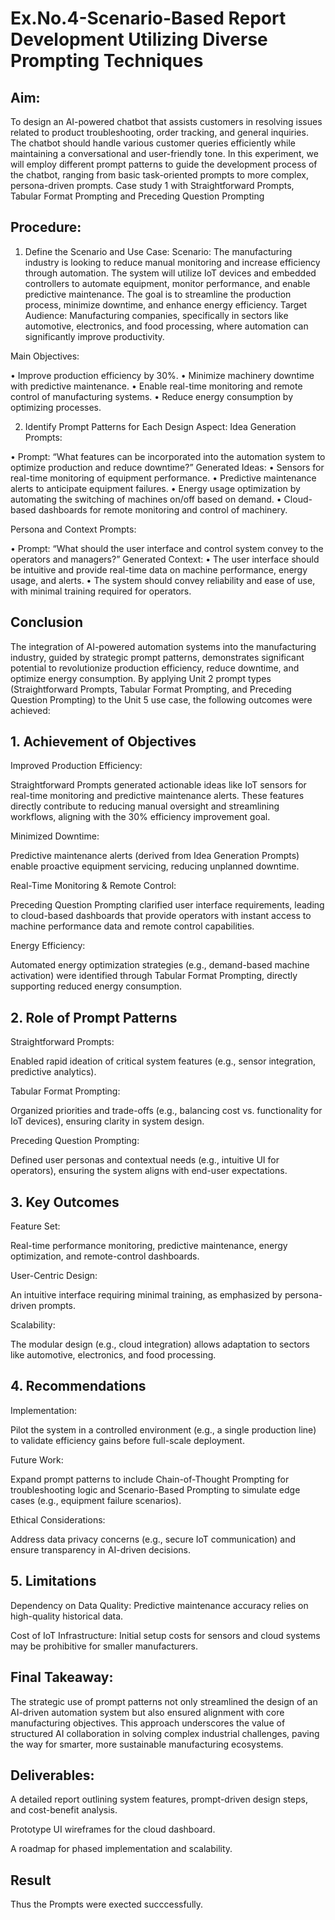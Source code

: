 

# Ex.No.4-Scenario-Based Report Development Utilizing Diverse Prompting Techniques
                                                                    
## Aim: 
To design an AI-powered chatbot that assists customers in resolving issues related to product troubleshooting, order tracking, and general inquiries. The chatbot should handle various customer queries efficiently while maintaining a conversational and user-friendly tone. In this experiment, we will employ different prompt patterns to guide the development process of the chatbot, ranging from basic task-oriented prompts to more complex, persona-driven prompts. Case study 1 with Straightforward Prompts, Tabular Format Prompting and Preceding Question Prompting  

## Procedure:

1.	Define the Scenario and Use Case:
Scenario:
The manufacturing industry is looking to reduce manual monitoring and increase efficiency through automation. The system will utilize IoT devices and embedded controllers to automate equipment, monitor performance, and enable predictive maintenance. The goal is to streamline the production process, minimize downtime, and enhance energy efficiency.
Target Audience:
Manufacturing companies, specifically in sectors like automotive, electronics, and food processing, where automation can significantly improve productivity.


Main Objectives:

•	Improve production efficiency by 30%.
•	Minimize machinery downtime with predictive maintenance.
•	Enable real-time monitoring and remote control of manufacturing systems.
•	Reduce energy consumption by optimizing processes.
 
2.	Identify Prompt Patterns for Each Design Aspect:
Idea Generation Prompts:

•	Prompt: “What features can be incorporated into the automation system to optimize production and reduce downtime?” Generated Ideas:
•	Sensors for real-time monitoring of equipment performance.
•	Predictive maintenance alerts to anticipate equipment failures.
•	Energy usage optimization by automating the switching of machines on/off based on demand.
•	Cloud-based dashboards for remote monitoring and control of machinery.

Persona and Context Prompts:

•	Prompt: “What should the user interface and control system convey to the operators and managers?” Generated Context:
•	The user interface should be intuitive and provide real-time data on machine performance, energy usage, and alerts.
•	The system should convey reliability and ease of use, with minimal training required for operators.

## Conclusion
The integration of AI-powered automation systems into the manufacturing industry, guided by strategic prompt patterns, demonstrates significant potential to revolutionize production efficiency, reduce downtime, and optimize energy consumption. By applying Unit 2 prompt types (Straightforward Prompts, Tabular Format Prompting, and Preceding Question Prompting) to the Unit 5 use case, the following outcomes were achieved:

## 1. Achievement of Objectives
Improved Production Efficiency:

Straightforward Prompts generated actionable ideas like IoT sensors for real-time monitoring and predictive maintenance alerts. These features directly contribute to reducing manual oversight and streamlining workflows, aligning with the 30% efficiency improvement goal.

Minimized Downtime:

Predictive maintenance alerts (derived from Idea Generation Prompts) enable proactive equipment servicing, reducing unplanned downtime.

Real-Time Monitoring & Remote Control:

Preceding Question Prompting clarified user interface requirements, leading to cloud-based dashboards that provide operators with instant access to machine performance data and remote control capabilities.

Energy Efficiency:

Automated energy optimization strategies (e.g., demand-based machine activation) were identified through Tabular Format Prompting, directly supporting reduced energy consumption.

## 2. Role of Prompt Patterns
Straightforward Prompts:

Enabled rapid ideation of critical system features (e.g., sensor integration, predictive analytics).

Tabular Format Prompting:

Organized priorities and trade-offs (e.g., balancing cost vs. functionality for IoT devices), ensuring clarity in system design.

Preceding Question Prompting:

Defined user personas and contextual needs (e.g., intuitive UI for operators), ensuring the system aligns with end-user expectations.

## 3. Key Outcomes
Feature Set:

Real-time performance monitoring, predictive maintenance, energy optimization, and remote-control dashboards.

User-Centric Design:

An intuitive interface requiring minimal training, as emphasized by persona-driven prompts.

Scalability:

The modular design (e.g., cloud integration) allows adaptation to sectors like automotive, electronics, and food processing.

## 4. Recommendations
Implementation:

Pilot the system in a controlled environment (e.g., a single production line) to validate efficiency gains before full-scale deployment.

Future Work:

Expand prompt patterns to include Chain-of-Thought Prompting for troubleshooting logic and Scenario-Based Prompting to simulate edge cases (e.g., equipment failure scenarios).

Ethical Considerations:

Address data privacy concerns (e.g., secure IoT communication) and ensure transparency in AI-driven decisions.

## 5. Limitations
Dependency on Data Quality: Predictive maintenance accuracy relies on high-quality historical data.

Cost of IoT Infrastructure: Initial setup costs for sensors and cloud systems may be prohibitive for smaller manufacturers.

## Final Takeaway:
The strategic use of prompt patterns not only streamlined the design of an AI-driven automation system but also ensured alignment with core manufacturing objectives. This approach underscores the value of structured AI collaboration in solving complex industrial challenges, paving the way for smarter, more sustainable manufacturing ecosystems.

## Deliverables:

A detailed report outlining system features, prompt-driven design steps, and cost-benefit analysis.

Prototype UI wireframes for the cloud dashboard.

A roadmap for phased implementation and scalability.



## Result
 Thus the Prompts were exected succcessfully.


